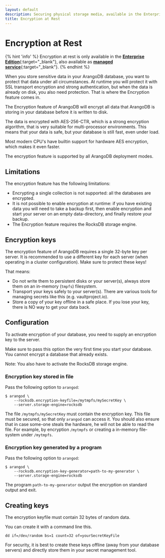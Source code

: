 ```yaml
---
layout: default
description: Securing physical storage media, available in the Enterprise Edition
title: Encryption at Rest
---
```

# Encryption at Rest

{% hint 'info' %}
Encryption at rest is only available in the
[**Enterprise Edition**](https://www.arangodb.com/why-arangodb/arangodb-enterprise/){:target="_blank"},
also available as [**managed service**](https://www.arangodb.com/managed-service/){:target="_blank"}.
{% endhint %}

When you store sensitive data in your ArangoDB database, you want 
to protect that data under all circumstances. 
At runtime you will protect it with SSL transport encryption and strong authentication, 
but when the data is already on disk, you also need protection. 
That is where the Encryption feature comes in. 

The Encryption feature of ArangoDB will encrypt all data that ArangoDB 
is storing in your database before it is written to disk.

The data is encrypted with AES-256-CTR, which is a strong encryption
algorithm, that is very suitable for multi-processor environments. This means that 
your data is safe, but your database is still fast, even under load.

Most modern CPU's have builtin support for hardware AES encryption, which makes it even faster.

The encryption feature is supported by all ArangoDB deployment modes.

## Limitations

The encryption feature has the following limitations:

- Encrypting a single collection is not supported: all the databases are
  encrypted.
- It is not possible to enable encryption at runtime: if you have existing
  data you will need to take a backup first, then enable encryption and
  start your server on an empty data-directory, and finally restore your
  backup.  
- The Encryption feature requires the RocksDB storage engine.

## Encryption keys 

The encryption feature of ArangoDB requires a single 32-byte key per server.
It is recommended to use a different key for each server (when operating in a cluster configuration).
Make sure to protect these keys! 

That means:

- Do not write them to persistent disks or your server(s), always store them on an in-memory (`tmpfs`) filesystem.
- Transport your keys safely to your server(s). There are various tools for managing secrets like this (e.g. vaultproject.io).
- Store a copy of your key offline in a safe place. If you lose your key, there is NO way to get your data back.

## Configuration

To activate encryption of your database, you need to supply an
encryption key to the server.

Make sure to pass this option the very first time you start your
database. You cannot encrypt a database that already exists.

Note: You also have to activate the RocksDB storage engine.

### Encryption key stored in file

Pass the following option to `arangod`:

```
$ arangod \
    --rocksdb.encryption-keyfile=/mytmpfs/mySecretKey \
    --server.storage-engine=rocksdb
```

The file `/mytmpfs/mySecretKey` must contain the encryption key. This
file must be secured, so that only `arangod` can access it. You should
also ensure that in case some-one steals the hardware, he will not be
able to read the file. For example, by encryption `/mytmpfs` or
creating a in-memory file-system under `/mytmpfs`.

### Encryption key generated by a program

Pass the following option to `arangod`:

```
$ arangod \
    --rocksdb.encryption-key-generator=path-to-my-generator \
    --server.storage-engine=rocksdb
```

The program `path-to-my-generator` output the encryption on standard
output and exit.


## Creating keys 

The encryption keyfile must contain 32 bytes of random data.

You can create it with a command line this.

```
dd if=/dev/random bs=1 count=32 of=yourSecretKeyFile
```

For security, it is best to create these keys offline (away from your database servers) and
directly store them in your secret management tool.
